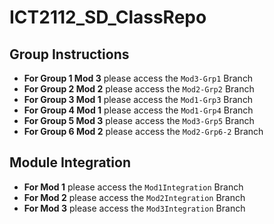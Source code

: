 # ICT2112_SD_ClassRepo

## Group Instructions

- **For Group 1 Mod 3** please access the `Mod3-Grp1` Branch
- **For Group 2 Mod 2** please access the `Mod2-Grp2` Branch
- **For Group 3 Mod 1** please access the `Mod1-Grp3` Branch
- **For Group 4 Mod 1** please access the `Mod1-Grp4` Branch
- **For Group 5 Mod 3** please access the `Mod3-Grp5` Branch
- **For Group 6 Mod 2** please access the `Mod2-Grp6-2` Branch

## Module Integration

- **For Mod 1** please access the `Mod1Integration` Branch
- **For Mod 2** please access the `Mod2Integration` Branch
- **For Mod 3** please access the `Mod3Integration` Branch
